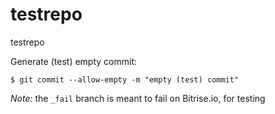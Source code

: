 testrepo
========

testrepo

Generate (test) empty commit:

    $ git commit --allow-empty -m "empty (test) commit"


*Note:* the `_fail` branch is meant to fail on Bitrise.io, for testing
